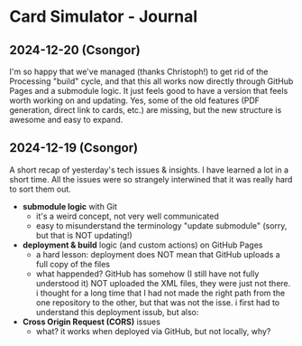 # Card Simulator - Journal

## 2024-12-20 (Csongor)

I'm so happy that we've managed (thanks Christoph!) to get rid of the Processing "build" cycle, and that this all works now directly through GitHub Pages and a submodule logic. It just feels good to have a version that feels worth working on and updating. Yes, some of the old features (PDF generation, direct link to cards, etc.) are missing, but the new structure is awesome and easy to expand.

## 2024-12-19 (Csongor)

A short recap of yesterday's tech issues & insights. I have learned a lot in a short time. All the issues were so strangely interwined that it was really hard to sort them out.

- **submodule logic** with Git
	- it's a weird concept, not very well communicated
	- easy to misunderstand the terminology "update submodule" (sorry, but that is NOT updating!)
- **deployment & build** logic (and custom actions) on GitHub Pages
	- a hard lesson: deployment does NOT mean that GitHub uploads a full copy of the files
	- what happended? GitHub has somehow (I still have not fully understood it) NOT uploaded the XML files, they were just not there. i thought for a long time that I had not made the right path from the one repository to the other, but that was not the isse. i first had to understand this deployment issub, but also:
- **Cross Origin Request (CORS)** issues
	- what? it works when deployed via GitHub, but not locally, why?